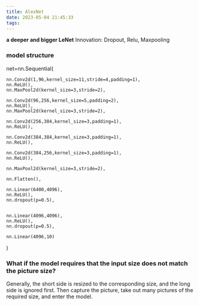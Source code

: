 ```yaml
---
title: AlexNet
date: 2023-05-04 21:45:33
tags:
---
```


**a deeper and bigger LeNet**
Innovation: Dropout, Relu, Maxpooling

### model structure
net=nn.Sequential(
    
    nn.Conv2d(1,96,kernel_size=11,stride=4,padding=1),
    nn.ReLU(),
    nn.MaxPool2d(kernel_size=3,stride=2),

    nn.Conv2d(96,256,kernel_size=5,padding=2),
    nn.ReLU(),
    nn.MaxPool2d(kernel_size=3,stride=2),

    nn.Conv2d(256,384,kernel_size=3,padding=1),
    nn.ReLU(),

    nn.Conv2d(384,384,kernel_size=3,padding=1),
    nn.ReLU(),

    nn.Conv2d(384,256,kernel_size=3,padding=1),
    nn.ReLU(),

    nn.MaxPool2d(kernel_size=3,stride=2),
    
    nn.Flatten(),
    
    nn.Linear(6400,4096),
    nn.ReLU(),
    nn.dropout(p=0.5),


    nn.Linear(4096,4096),
    nn.ReLU(),
    nn.dropout(p=0.5),

    nn.Linear(4096,10)
)

### What if the model requires that the input size does not match the picture size?
Generally, the short side is resized to the corresponding size, and the long side is ignored first.
Then capture the picture, take out many pictures of the required size, and enter the model.


